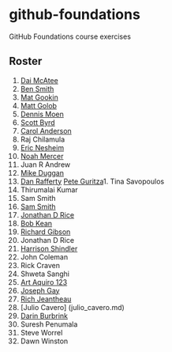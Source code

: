 # github-foundations
GitHub Foundations course exercises
## Roster
1. [Dai McAtee](dai_mcatee.md)
1. [Ben Smith](ben_smith.md)
1. [Mat Gookin](mat_gookin.md)
1. [Matt Golob](Matt_Golob.md)
1. [Dennis Moen](dennis_moen.md)
1. [Scott Byrd](scott_byrd.md)
1. [Carol Anderson](carol_anderson.md)
1. Raj Chilamula
1. [Eric Nesheim](eric_nesheim.md)
1. [Noah Mercer](noah_mercer.md)
1. Juan R Andrew
1. [Mike Duggan](mike_duggan.md)
1. [Dan Rafferty](dan_rafferty.md)
[Pete Guritza](Pete_Guritza.md)1. Tina Savopoulos
1. Thirumalai Kumar
1. Sam Smith
1. [Sam Smith](Sam_Smith.md)
1. [Jonathan D Rice](Jon_Rice.md)
1. [Bob Kean](bob_kean.md)
1. [Richard Gibson](richard_gibson.md)
1. Jonathan D Rice
1. [Harrison Shindler](harrison_shindler.md)
1. John Coleman
1. Rick Craven
1. Shweta Sanghi
1. [Art Aquiro 123](art_aquiro2.md)
1. [Joseph Gay](joseph_gay.md)
1. [Rich Jeantheau](rich_jeantheau.md)
1. [Julio Cavero] (julio_cavero.md)
1. [Darin Burbrink](darin_burbrink.md)
1. Suresh Penumala
1. Steve Worrel
1. Dawn Winston
